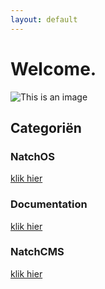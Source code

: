 ```yaml
---
layout: default
---
```


# Welcome.

![This is an image](https://natcheurope.com/wp-content/uploads/2021/03/Natch-Logo-RGB.svg)

## Categoriën

### NatchOS
[klik hier](/natchOS)

### Documentation
[klik hier](/documentation)

### NatchCMS
[klik hier](/natchCMS)


